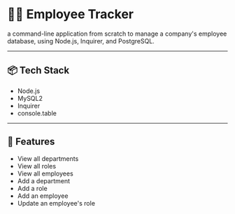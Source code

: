 # 👨‍💼 Employee Tracker

a command-line application from scratch to manage a company's employee database, using Node.js, Inquirer, and PostgreSQL.

---

## 📦 Tech Stack

- Node.js
- MySQL2
- Inquirer
- console.table

---

## 🚀 Features

- View all departments
- View all roles
- View all employees
- Add a department
- Add a role
- Add an employee
- Update an employee's role

